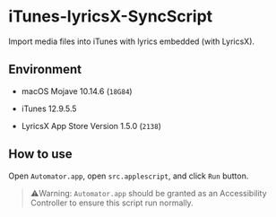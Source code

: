 # iTunes-lyricsX-SyncScript

Import media files into iTunes with lyrics embedded (with LyricsX).

## Environment

* macOS Mojave 10.14.6 (`18G84`)

* iTunes 12.9.5.5

* LyricsX App Store Version 1.5.0 (`2138`)

## How to use

Open `Automator.app`, open `src.applescript`, and click `Run` button.

> ⚠️Warning: `Automator.app` should be granted as an Accessibility Controller to ensure this script run normally.
